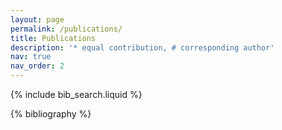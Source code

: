 ```yaml
---
layout: page
permalink: /publications/
title: Publications
description: '* equal contribution, # corresponding author'
nav: true
nav_order: 2
---
```


<!-- _pages/publications.md -->

<!-- Bibsearch Feature -->

{% include bib_search.liquid %}

<div class="publications">

{% bibliography %}

</div>
